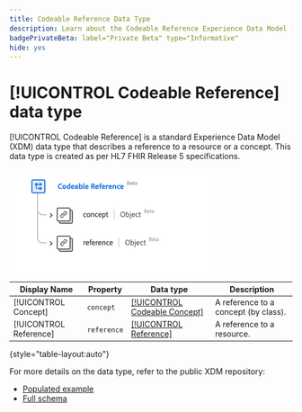 ```yaml
---
title: Codeable Reference Data Type
description: Learn about the Codeable Reference Experience Data Model (XDM) data type.
badgePrivateBeta: label="Private Beta" type="Informative"
hide: yes
---
```

# [!UICONTROL Codeable Reference] data type

[!UICONTROL Codeable Reference] is a standard Experience Data Model (XDM) data type that describes a reference to a resource or a concept. This data type is created as per HL7 FHIR Release 5 specifications.

![Codeable Reference data type structure](../../images/data-types/healthcare/codeable-reference.png)

| Display Name | Property | Data type | Description |
| --- | --- | --- | --- |
| [!UICONTROL Concept] | `concept` | [[!UICONTROL Codeable Concept]](../healthcare/codeable-concept.md) | A reference to a concept (by class). |
| [!UICONTROL Reference] |`reference` | [[!UICONTROL Reference]](../healthcare/reference.md) | A reference to a resource. |

{style="table-layout:auto"}

For more details on the data type, refer to the public XDM repository:

* [Populated example](https://github.com/adobe/xdm/blob/master/extensions/industry/healthcare/fhir/datatypes/codeablereference.example.1.json)
* [Full schema](https://github.com/adobe/xdm/blob/master/extensions/industry/healthcare/fhir/datatypes/codeablereference.schema.json)
